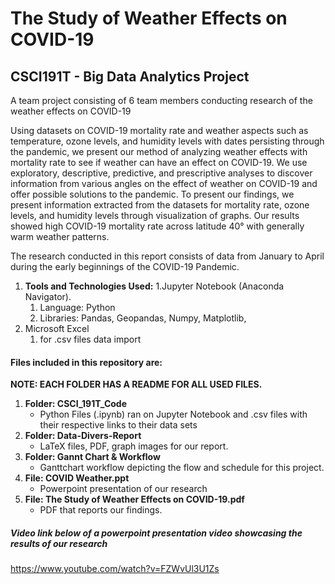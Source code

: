 # The Study of Weather Effects on COVID-19

## CSCI191T - Big Data Analytics Project

A team project consisting of 6 team members conducting research of the weather effects on COVID-19 

Using datasets on COVID-19 mortality rate and weather aspects such as temperature, ozone levels, and humidity levels
with dates persisting through the pandemic, we present our method of analyzing weather effects with mortality rate to see if weather
can have an effect on COVID-19. We use exploratory, descriptive, predictive, and prescriptive analyses to discover information from
various angles on the effect of weather on COVID-19 and offer possible solutions to the pandemic. To present our findings, we present
information extracted from the datasets for mortality rate, ozone levels, and humidity levels through visualization of graphs. Our results
showed high COVID-19 mortality rate across latitude 40° with generally warm weather patterns.

The research conducted in this report consists of data from January to April during the early beginnings of the COVID-19 Pandemic.

1. **Tools and Technologies Used:**
   1.Jupyter Notebook (Anaconda Navigator).
      1. Language: Python
      2. Libraries: Pandas, Geopandas, Numpy, Matplotlib,
  1. Microsoft Excel
      1. for .csv files data import

#### Files included in this repository are:

**NOTE: EACH FOLDER HAS A README FOR ALL USED FILES.**

1. **Folder: CSCI_191T_Code**
   - Python Files (.ipynb) ran on Jupyter Notebook and .csv files with their respective links to their data sets
2. **Folder: Data-Divers-Report**
   - LaTeX files, PDF, graph images for our report.
3. **Folder: Gannt Chart & Workflow**
   - Ganttchart workflow depicting the flow and schedule for this project.
4. **File: COVID Weather.ppt**
   - Powerpoint presentation of our research
5. **File: The Study of Weather Effects on COVID-19.pdf**
   - PDF that reports our findings.

##### Video link below of a powerpoint presentation video showcasing the results of our research
https://www.youtube.com/watch?v=FZWvUl3U1Zs
